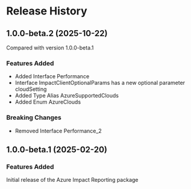 # Release History

## 1.0.0-beta.2 (2025-10-22)
Compared with version 1.0.0-beta.1

### Features Added
  - Added Interface Performance
  - Interface ImpactClientOptionalParams has a new optional parameter cloudSetting
  - Added Type Alias AzureSupportedClouds
  - Added Enum AzureClouds

### Breaking Changes
  - Removed Interface Performance_2

    
## 1.0.0-beta.1 (2025-02-20)

### Features Added

Initial release of the Azure Impact Reporting package
